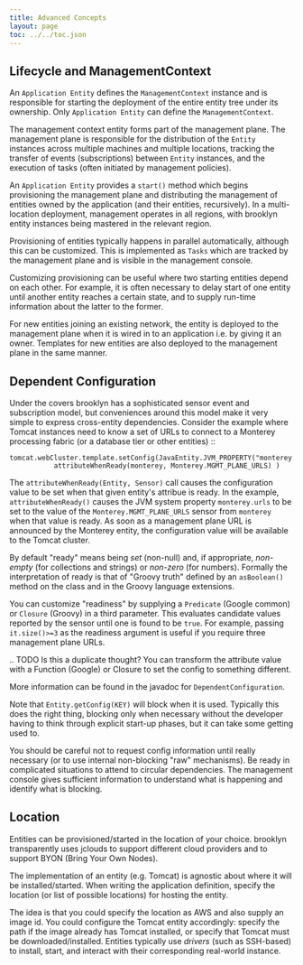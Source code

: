 ```yaml
---
title: Advanced Concepts
layout: page
toc: ../../toc.json
---
```


Lifecycle and ManagementContext
-------------------------------

An ``Application Entity`` defines the ``ManagementContext`` instance and is responsible for starting the deployment of the entire entity tree under its ownership. Only ``Application Entity`` can define the ``ManagementContext``.

The management context entity forms part of the management plane. The management plane is responsible for the distribution of the ``Entity`` instances across multiple machines and multiple locations, tracking the transfer of events (subscriptions) between ``Entity`` instances, and the execution of tasks (often initiated by management policies).

An ``Application Entity`` provides a ``start()`` method which begins provisioning the management plane and distributing the management of entities owned by the application (and their entities, recursively). In a multi-location deployment, management operates in all regions, with brooklyn entity instances 
being mastered in the relevant region.

Provisioning of entities typically happens in parallel automatically,
although this can be customized. This is implemented as ``Tasks`` which are tracked by the management plane and is visible in the management console.

Customizing provisioning can be useful where two starting entities depend on each other. For example, it is often necessary to delay start of one entity until another entity reaches a certain state, and to supply run-time information about the latter to the former.

For new entities joining an existing network, the entity is deployed to the management plane when it is wired in to an application i.e. by giving it an owner. Templates for new entities are also deployed to the management plane in the same manner.


Dependent Configuration
-----------------------

Under the covers brooklyn has a sophisticated sensor event and subscription model, but conveniences around this model make it very simple to express  cross-entity dependencies. Consider the example where Tomcat instances need to know a set of URLs to connect to a Monterey processing fabric (or a database tier or other entities)
::

    tomcat.webCluster.template.setConfig(JavaEntity.JVM_PROPERTY("monterey.urls"),
               attributeWhenReady(monterey, Monterey.MGMT_PLANE_URLS) )


The ``attributeWhenReady(Entity, Sensor)`` call causes the configuration value to be set when that given entity's attribue is ready. 
In the example, ``attributeWhenReady()`` causes the JVM system property ``monterey.urls`` to be set to the value of the ``Monterey.MGMT_PLANE_URLS`` sensor from ``monterey`` when that value is ready. As soon as a management plane URL is announced by the Monterey entity, the configuration value will be available to the Tomcat cluster. 

By default "ready" means being *set* (non-null) and, if appropriate, *non-empty* (for collections and strings) or *non-zero* (for numbers). Formally the interpretation of ready is that of "Groovy truth" defined by an ``asBoolean()`` method on the class and in the Groovy language extensions. 

You can customize "readiness" by supplying a ``Predicate`` (Google common) or ``Closure`` (Groovy) in a third parameter. This evaluates candidate values reported by the sensor until one is found to be ``true``. For
example, passing ``it.size()>=3`` as the readiness argument is useful if you require three management plane URLs.

.. TODO Is this a duplicate thought? You can transform the attribute value with a Function (Google) or Closure to set the config to something different.

More information can be found in the javadoc for ``DependentConfiguration``.

Note that ``Entity.getConfig(KEY)`` will block when it is used. Typically
this does the right thing, blocking only when necessary without the developer having to think through explicit start-up phases, but it can take some getting used to.

You should be careful not to request config information until really necessary (or to use internal non-blocking "raw" mechanisms). Be ready in complicated situations to attend to circular dependencies. The management console gives sufficient information to understand what is happening and identify what is blocking.

Location
--------

Entities can be provisioned/started in the location of your choice. brooklyn transparently uses jclouds to support different cloud providers and to support BYON (Bring Your Own Nodes). 

The implementation of an entity (e.g. Tomcat) is agnostic about where it will be installed/started. When writing the application definition, specify the location (or list of possible locations) for hosting the entity.

The idea is that you could specify the location as AWS and also supply an image id. You could configure the Tomcat entity accordingly: specify the path if the image already has Tomcat installed, or specify that Tomcat must be downloaded/installed. Entities typically use _drivers_ (such as SSH-based) to install, start, and interact with their corresponding real-world instance. 
